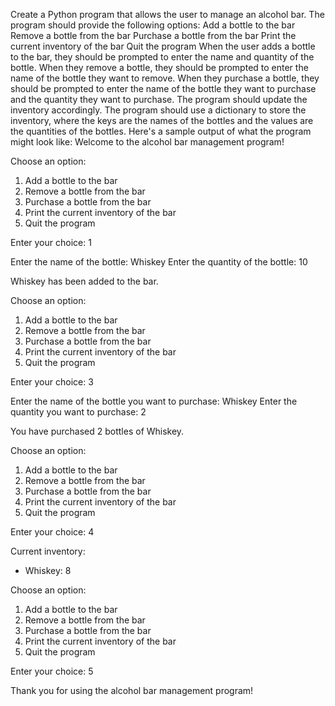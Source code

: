 Create a Python program that allows the user to manage an alcohol bar. The program should provide the following options:
Add a bottle to the bar
Remove a bottle from the bar
Purchase a bottle from the bar
Print the current inventory of the bar
Quit the program
When the user adds a bottle to the bar, they should be prompted to enter the name and quantity of the bottle. When they remove a bottle, they should be prompted to enter the name of the bottle they want to remove. When they purchase a bottle, they should be prompted to enter the name of the bottle they want to purchase and the quantity they want to purchase. The program should update the inventory accordingly.
The program should use a dictionary to store the inventory, where the keys are the names of the bottles and the values are the quantities of the bottles.
Here's a sample output of what the program might look like:
Welcome to the alcohol bar management program!

Choose an option:
1. Add a bottle to the bar
2. Remove a bottle from the bar
3. Purchase a bottle from the bar
4. Print the current inventory of the bar
5. Quit the program

Enter your choice: 1

Enter the name of the bottle: Whiskey
Enter the quantity of the bottle: 10

Whiskey has been added to the bar.

Choose an option:
1. Add a bottle to the bar
2. Remove a bottle from the bar
3. Purchase a bottle from the bar
4. Print the current inventory of the bar
5. Quit the program

Enter your choice: 3

Enter the name of the bottle you want to purchase: Whiskey
Enter the quantity you want to purchase: 2

You have purchased 2 bottles of Whiskey.

Choose an option:
1. Add a bottle to the bar
2. Remove a bottle from the bar
3. Purchase a bottle from the bar
4. Print the current inventory of the bar
5. Quit the program

Enter your choice: 4

Current inventory:
- Whiskey: 8

Choose an option:
1. Add a bottle to the bar
2. Remove a bottle from the bar
3. Purchase a bottle from the bar
4. Print the current inventory of the bar
5. Quit the program

Enter your choice: 5

Thank you for using the alcohol bar management program!

